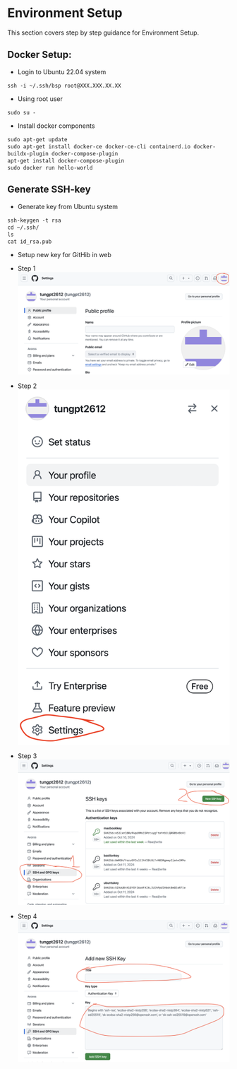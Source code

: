 # Environment Setup

This section covers step by step guidance for Environment Setup.

## Docker Setup:
- Login to Ubuntu 22.04 system
```shell script
ssh -i ~/.ssh/bsp root@XXX.XXX.XX.XX
```

- Using root user
```shell script
sudo su -
```

- Install docker components
```shell script
sudo apt-get update
sudo apt-get install docker-ce docker-ce-cli containerd.io docker-buildx-plugin docker-compose-plugin
apt-get install docker-compose-plugin
sudo docker run hello-world
```

## Generate SSH-key
- Generate key from Ubuntu system
```shell script
ssh-keygen -t rsa
cd ~/.ssh/
ls
cat id_rsa.pub
```

- Setup new key for GitHib in web
- Step 1
![Step 1](/env-setup/ssh1.png)

- Step 2
![Step 2](/env-setup/ssh2.png)

- Step 3
![Step 3](/env-setup/ssh3.png)

- Step 4
![Step 4](/env-setup/ssh4.png)